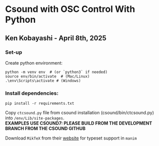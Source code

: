# Csound with OSC Control With Python
## Ken Kobayashi - April 8th, 2025

### Set-up

Create python environment:
~~~
python -m venv env  # (or `python3` if needed)
source env/bin/activate  # (Mac/Linux)
.\env\Scripts\activate # (Windows)
~~~

### Install dependencies:
~~~
pip install -r requirements.txt
~~~

Copy `ctcsound.py` file from csound installation (csound/bin/ctcsound.py) into `/env/Lib/site-packages`.  
**EXAMPLES USE CSOUND7: PLEASE BUILD FROM THE DEVELOPMENT BRANCH FROM THE CSOUND GITHUB**

Download `MikTeX` from their [website](https://miktex.org/download) for typeset support in `manim`